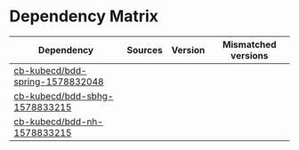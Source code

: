 # Dependency Matrix

Dependency | Sources | Version | Mismatched versions
---------- | ------- | ------- | -------------------
[cb-kubecd/bdd-spring-1578832048](https://github.com/cb-kubecd/bdd-spring-1578832048.git) |  | []() | 
[cb-kubecd/bdd-sbhg-1578833215](https://github.com/cb-kubecd/bdd-sbhg-1578833215.git) |  | []() | 
[cb-kubecd/bdd-nh-1578833215](https://github.com/cb-kubecd/bdd-nh-1578833215.git) |  | []() | 
